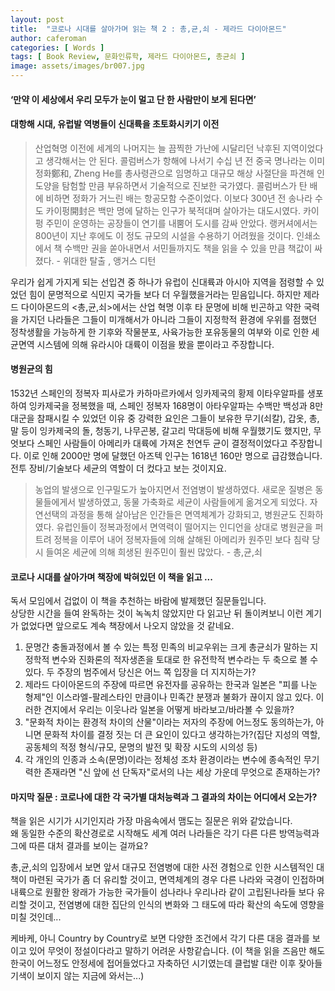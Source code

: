 ```yaml
---
layout: post
title:  "코로나 시대를 살아가며 읽는 책 2 : 총,균,쇠 - 제라드 다이아몬드"
author: caferoman
categories: [ Words ]
tags: [ Book Review, 문화인류학, 제라드 다이아몬드, 총균쇠 ]
image: assets/images/br007.jpg
---
```


#### ‘만약 이 세상에서 우리 모두가 눈이 멀고 단 한 사람만이 보게 된다면’

#### 대항해 시대, 유럽발 역병들이 신대륙을 초토화시키기 이전

> 산업혁명 이전에 세계의 나머지는 늘 끔찍한 가난에 시달리던 낙후된 지역이었다고 생각해서는 안 된다. 콜럼버스가 항해에 나서기 수십 년 전 중국 명나라는 이미 정화鄭和, Zheng He를 총사령관으로 임명하고 대규모 해상 사절단을 파견해 인도양을 탐험할 만큼 부유하면서 기술적으로 진보한 국가였다.
> 콜럼버스가 탄 배에 비하면 정화가 거느린 배는 항공모함 수준이었다. 이보다 300년 전 송나라 수도 카이펑開封은 백만 명에 달하는 인구가 북적대며 살아가는 대도시였다. 카이펑 주민이 운영하는 공장들이 연기를 내뿜어 도시를 감싸 안았다. 랭커셔에서는 800년이 지난 후에도 이 정도 규모의 시설을 수용하기 어려웠을 것이다. 인쇄소에서 책 수백만 권을 쏟아내면서 서민들까지도 책을 읽을 수 있을 만큼 책값이 싸졌다. - 위대한 탈출 , 앵거스 디턴

우리가 쉽게 가지게 되는 선입견 중 하나가  유럽이 신대륙과 아시아 지역을 점령할 수 있었던 힘이 문명적으로 식민지 국가들 보다 더 우월했을거라는 믿음입니다.
하지만 제라드 다이아몬드의 <총,균,쇠>에서는 산업 혁명 이후 타 문명에 비해 빈곤하고 약한 국력을 가지던 나라들은 그들이 미개해서가 아니라 그들이 지정학적 환경에 우위를 점했던 정착생활을 가능하게 한 기후와 작물분포, 사육가능한 포유동물의 여부와 이로 인한 세균면역 시스템에 의해 유라시아 대륙이 이점을 봤을 뿐이라고 주장합니다.



#### 병원균의 힘

1532년 스페인의 정복자 피사로가 카하마르카에서 잉카제국의 황제 이타우알파를 생포하여 잉카제국을 정복했을 때, 스페인 정복자 168명이 아타우알파는 수백만 백성과 8만 대군을 참패시킬 수 있었던 이유 중 강력한 요인은 그들이 보유한 무기(쇠칼), 갑옷, 총, 말 등이 잉카제국의 돌, 청동기, 나무곤봉, 갈고리 막대등에 비해 우월했기도 했지만, 무엇보다 스페인 사람들이 아메리카 대륙에 가져온 천연두 균이 결정적이었다고 주장합니다. 이로 인해 2000만 명에 달했던 아즈텍 인구는 1618년 160만 명으로 급감했습니다. 전투 장비/기술보다 세균의 역할이 더 컸다고 보는 것이지요.

> 농업의 발생으로 인구밀도가 높아지면서 전염병이 발생하였다. 새로운 질병은 동물들에게서 발생하였고, 동물 가축화로 세균이 사람들에게 옮겨오게 되었다. 자연선택의 과정을 통해 살아남은 인간들은 면역체계가 강화되고, 병원균도 진화하였다. 유럽인들이 정복과정에서 면역력이 떨어지는 인디언을 상대로 병원균을 퍼트려 정복을 이루어 내어 정복자들에 의해 살해된 아메리카 원주민 보다 침략 당시 들여온 세균에 의해 희생된 원주민이 훨씬 많았다. - 총,균,쇠



#### 코로나 시대를 살아가며 책장에 박혀있던 이 책을 읽고 ...

독서 모임에서 겁없이 이 책을 추천하는 바람에 발제했던 질문들입니다.   
상당한 시간을 들여 완독하는 것이 녹녹치 않았지만 다 읽고난 뒤 돌이켜보니 이런 계기가 없었다면 앞으로도 계속 책장에서 나오지 않았을 것 같네요.

1. 문명간 충돌과정에서 볼 수 있는 특정 민족의 비교우위는 크게 총균쇠가 말하는 지정학적 변수와 진화론의 적자생존을 토대로 한 유전학적 변수라는 두 축으로 볼 수 있다. 두 주장의 범주에서 당신은 어느 쪽 입장을 더 지지하는가?
2. 제라드 다이아몬드의 주장에 따르면 유전자를 공유하는 한국과 일본은 "피를 나눈 형제"인 이스라엘-팔레스타인 만큼이나 민족간 분쟁과 불화가 끊이지 않고 있다. 이러한 견지에서 우리는 이웃나라 일본을 어떻게 바라보고/바라볼 수 있을까?
3. "문화적 차이는 환경적 차이의 산물"이라는 저자의 주장에 어느정도 동의하는가, 아니면 문화적 차이를 결정 짓는 더 큰 요인이 있다고 생각하는가?(집단 지성의 역할, 공동체의 적정 형식/규모, 문명의 발전 및 확장 시도의 시의성 등)
4.  각 개인의 인종과 소속(문명)이라는 정체성 조차 환경이라는 변수에 종속적인 무기력한 존재라면 "신 앞에 선 단독자"로서의 나는 세상 가운데 무엇으로 존재하는가?



#### 마지막 질문 : 코로나에 대한 각 국가별 대처능력과 그 결과의 차이는 어디에서 오는가?

책을 읽은 시기가 시기인지라 가장 마음속에서 맴도는 질문은 위와 같았습니다.   
왜 동일한 수준의 확산경로로 시작해도 세계 여러 나라들은 각기 다른 다른 방역능력과 그에 따른 대처 결과를 보이는 걸까요?



총,균,쇠의 입장에서 보면 앞서 대규모 전염병에 대한 사전 경험으로 인한 시스템적인 대책이 마련된 국가가 좀 더 유리할 것이고,
면역체계의 경우 다른 나라와 국경이 인접하며 내륙으로 원활한 왕래가 가능한 국가들이 섬나라나 우리나라 같이 고립된나라들 보다 유리할 것이고,
전염병에 대한 집단의 인식의 변화와 그 태도에 따라 확산의 속도에 영향을 미칠 것인데...



케바케, 아니 Country by Country로 보면 다양한 조건에서 각기 다른 대응 결과를 보이고 있어 무엇이 정설이다라고 말하기 어려운 사항같습니다.
(이 책을 읽을 즈음만 해도 한국이 어느정도 안정세에 접어들었다고 자축하던 시기였는데 클럽발 대란 이후 잦아들 기색이 보이지 않는 지금에 와서는...)